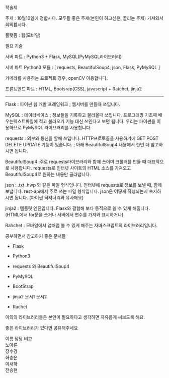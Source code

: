 학술제





주제 :  10월10일에 정합시다. 모두들 좋은 주제(본인이 하고싶은, 끌리는 주제) 가져와서 회의합시다.



플랫폼 : 웹(모바일)

필요 기술

서버 파트 : Python3 + Flask,  MySQL(PyMySQL라이브러리)

서버 파트 Python3 모듈 : [ requests, BeautifulSoup4, json, Flask, PyMySQL ]

카메라를 사용하는 프로젝트 경우, openCV 이용합니다. 



프론트엔드 파트 :  HTML, Bootsrap(CSS), javascript + Ratchet, jinja2



---

Flask : 파이썬 웹 개발 프레임워크 ; 웹서버를 만들때 쓰입니다.

MySQL : 데이터베이스 ; 정보들을 기록하고 불러올때 쓰입니다. 프로그래밍 기초때 배우는텍스트파일에 적고 불러오기 기능 대신 쓰인다고 보면 됩니다. 우리는 파이썬을 이용하므로 PyMySQL 라이브러리를 사용합니다.

requests : 외부와 통신을 할때 쓰입니다. HTTP프로토콜을 사용하기에 GET POST DELETE UPDATE 기능이 있습니다. ; 아래 BeautifulSoup4 내용에서 한번 더 참고하시면 됩니다.

BeautifulSoup4 :주로  requests라이브러리와 함께 쓰이며 크롤러를 만들 때 대표적으로 사용합니다. requests로 인터넷 사이트의 HTML 소스를 가져오고 BeautifulSoup4로 원하는 내용만 골라냅니다.

json : .txt .hwp 와 같은 파일 형식입니다. 인터넷에 requests로 정보를 보낼 때, 함께 보냅니다. rest-api에서 주로 쓰는 파일 형식입니다. json은 어떻게 작성되는지 숙지하시면 됩니다. (파이썬 딕셔너리와 유사해요)



jinja2 : 템플릿 엔진입니다. Flask와 결합해 보다 동적으로 쓸 수 있게 해줍니다.(HTML에서 for문을 쓰거나 서버에서 변수를 가져와 표시하거나)

Rahchet : 모바일에서 앱처럼 볼 수 있게 해주는 자바스크립트의 라이브러리입니다.





공부하면서 참고하기 좋은 문서들

- Flask
- Python3
- requests 와 BeautifulSoup4
- PyMySQL



- BootStrap
- jinja2   문서1 문서2
- Rachet





이외의 라이브러리들은 본인이 필요하다고 생각하면 자유롭게 써보도록 해요. 

좋은 라이브러리가 있다면 공유해주세요







  이름  	담당  	비고  
  노아론 	    	    
  장수경 	    	    
  허승은 	    	    
  이새하 	    	    
  전승현 	    	    


